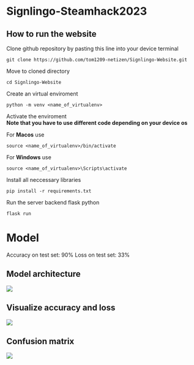 # Signlingo-Steamhack2023
 ## How to run the website
Clone github repository by pasting this line into your device terminal
```
git clone https://github.com/tom1209-netizen/Signlingo-Website.git
```
Move to cloned directory
```
cd Signlingo-Website
```
Create an virtual enviroment 
```
python -m venv <name_of_virtualenv>
```
Activate the enviroment  
**Note that you have to use different code depending on your device os**  

For **Macos** use  

```
source <name_of_virtualenv>/bin/activate
```
For **Windows** use
```
source <name_of_virtualenv>\Scripts\activate
```

Install all neccessary libraries
```
pip install -r requirements.txt  
```

Run the server backend flask python
```
flask run
```

# Model
Accuracy on test set: 90%
Loss on test set: 33%
## Model architecture

![](https://hackmd.io/_uploads/ryA1cUw63.png)

## Visualize accuracy and loss

![](https://hackmd.io/_uploads/r12tBwwTn.png)


## Confusion matrix

![](https://hackmd.io/_uploads/ryVmSvvTn.png)
